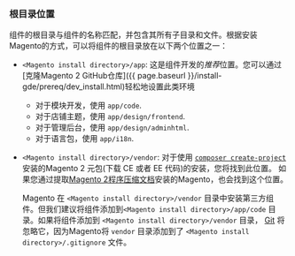 ### 根目录位置

组件的根目录与组件的名称匹配，并包含其所有子目录和文件。根据安装Magento的方式，可以将组件的根目录放在以下两个位置之一：

*  `<Magento install directory>/app`: 这是组件开发的*推荐*位置。您可以通过[克隆Magento 2 GitHub仓库]({{ page.baseurl }}/install-gde/prereq/dev_install.html)轻松地设置此类环境

   *  对于模块开发，使用 `app/code`.
   *  对于店铺主题，使用 `app/design/frontend`.
   *  对于管理后台，使用 `app/design/adminhtml`.
   *  对于语言包，使用 `app/i18n`.

*  `<Magento install directory>/vendor`: 对于使用 [`composer create-project`]({{page.baseurl}}/install-gde/composer.html) 安装的Magento 2 元包(下载 CE 或者 EE 代码)的安装，您将找到此位置。 如果您通过提取[Magento 2程序压缩文档]({{page.baseurl}}/install-gde/prereq/zip_install.html)安装的Magento，也会找到这个位置。

   Magento 在 `<Magento install directory>/vendor` 目录中安装第三方组件。但我们建议将组件添加到`<Magento install directory>/app/code` 目录。如果将组件添加到 `<Magento install directory>/vendor` 目录， [Git](https://git-scm.com/docs) 将忽略它，因为Magento将 `vendor` 目录添加到了 `<Magento install directory>/.gitignore` 文件。
